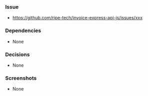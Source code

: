### Issue
- https://github.com/ripe-tech/invoice-express-api-js/issues/xxx

### Dependencies
- None

### Decisions
- None

### Screenshots
- None

